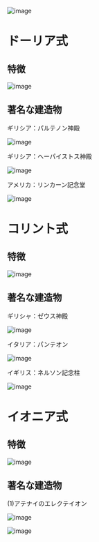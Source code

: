 
![image](https://user-images.githubusercontent.com/82156802/169731725-a10927a9-5ae6-465a-aa0a-6f0c08ba4690.png)

# ドーリア式

## 特徴

![image](https://user-images.githubusercontent.com/82156802/169733418-4731fa1d-d76b-4236-b1ed-c2ffc39d187d.png)

## 著名な建造物

ギリシア：パルテノン神殿

![image](https://user-images.githubusercontent.com/82156802/169733299-0195d550-0275-438f-96b0-f6032c83a3a0.png)

ギリシア：ヘーパイストス神殿

![image](https://user-images.githubusercontent.com/82156802/169733333-c1b3cf83-ffcb-4645-b0c5-4c95e8283932.png)

アメリカ：リンカーン記念堂

![image](https://user-images.githubusercontent.com/82156802/169733396-f2b873a3-505c-4ef7-a00f-b8b1246d57d3.png)


# コリント式

## 特徴

![image](https://user-images.githubusercontent.com/82156802/169731983-30440147-062f-466b-883d-4f523b90f48d.png)

## 著名な建造物
ギリシャ：ゼウス神殿

![image](https://user-images.githubusercontent.com/82156802/169732532-70b805cb-24e6-47a6-9e0b-a498bc2407cd.png)

イタリア：パンテオン

![image](https://user-images.githubusercontent.com/82156802/169732417-3951e145-629a-4665-b64b-b244b10cd19c.png)

イギリス：ネルソン記念柱

![image](https://user-images.githubusercontent.com/82156802/169732339-fd697e14-6019-4d24-bd76-7ed030ec4c89.png)

# イオニア式

## 特徴

![image](https://user-images.githubusercontent.com/82156802/169731780-c861eb53-bb6a-4a83-b65b-dcfb44bcdcd6.png)

## 著名な建造物
(1)アテナイのエレクテイオン


![image](https://user-images.githubusercontent.com/82156802/169731628-e8be0078-e298-44f6-8009-922559d4a782.png)


![image](https://user-images.githubusercontent.com/82156802/169731533-af986a8b-88a0-4b99-a704-f2ddd1ee5ae1.png)
